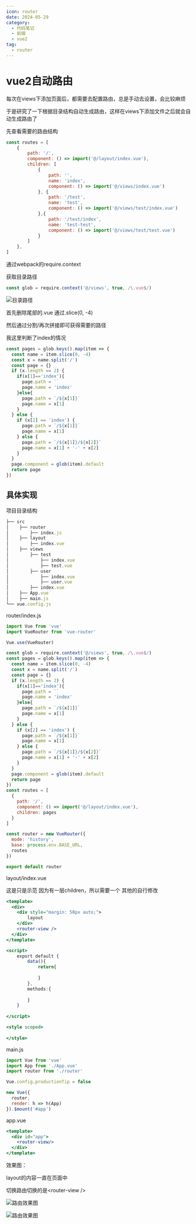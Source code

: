 ```yaml
---
icon: router
date: 2024-05-29
category:
  - 代码笔记
  - 前端
  - vue2
tag:
  - router
---
```

# vue2自动路由

每次在views下添加页面后，都需要去配置路由，总是手动去设置，会比较麻烦

于是研究了一下根据目录结构自动生成路由，这样在views下添加文件之后就会自动生成路由了

先查看需要的路由结构

```jsx
const routes = [
    {
        path: '/',
        component: () => import('@/layout/index.vue'),
        children: [
            {
                path: '',
                name: 'index',
                component: () => import('@/views/index.vue')
            }, {
                path: '/test',
                name: 'test',
                component: () => import('@/views/test/index.vue')
            },{
                path: '/test/index',
                name: 'test-test',
                component: () => import('@/views/test/test.vue')
            }
        ]
    },
]
```

通过webpack的require.context

获取目录路径

```jsx
const glob = require.context('@/views', true, /\.vue$/)
```

![目录路径](/assets/images/code/front/vue2/autoRouter/msedge_imI87VaU7Y.png)

首先删除尾部的.vue 通过.slice(0, -4)

然后通过分割/再次拼接即可获得需要的路径

我这里判断了index的情况

```jsx
const pages = glob.keys().map(item => {
  const name = item.slice(0, -4)
  const x = name.split('/')
  const page = {}
  if (x.length == 2) {
    if(x[1]=='index'){
      page.path = ``
      page.name = 'index'
    }else{
      page.path = `/${x[1]}`
      page.name = x[1]
    }
  } else {
    if (x[2] == 'index') {
      page.path = `/${x[1]}`
      page.name = x[1]
    } else {
      page.path = `/${x[1]}/${x[2]}`
      page.name = x[1] + '-' + x[2]
    }
  }
  page.component = glob(item).default
  return page
})
```

## 具体实现

项目目录结构

```jsx
├── src
│    ├── router
│        ├── index.js
│    ├── layout
│        ├── index.vue
│    ├── views
│        ├── test
│            ├── index.vue
│            ├── test.vue
│        ├── user
│            ├── index.vue
│            ├── user.vue
│        ├── index.vue
│    ├── App.vue
│    ├── main.js
└── vue.config.js
```

router/index.js

```jsx
import Vue from 'vue'
import VueRouter from 'vue-router'

Vue.use(VueRouter)

const glob = require.context('@/views', true, /\.vue$/)
const pages = glob.keys().map(item => {
  const name = item.slice(0, -4)
  const x = name.split('/')
  const page = {}
  if (x.length == 2) {
    if(x[1]=='index'){
      page.path = ``
      page.name = 'index'
    }else{
      page.path = `/${x[1]}`
      page.name = x[1]
    }
  } else {
    if (x[2] == 'index') {
      page.path = `/${x[1]}`
      page.name = x[1]
    } else {
      page.path = `/${x[1]}/${x[2]}`
      page.name = x[1] + '-' + x[2]
    }
  }
  page.component = glob(item).default
  return page
})
const routes = [
  {
    path: '/',
    component: () => import('@/layout/index.vue'),
    children: pages
  }
]

const router = new VueRouter({
  mode: 'history',
  base: process.env.BASE_URL,
  routes
})

export default router
```

layout/index.vue

这是只是示范 因为有一层children，所以需要一个<router-view /> 其他的自行修改

```jsx
<template>
  <div>
    <div style="margin: 50px auto;">
        layout
    </div>
    <router-view />
  </div>
</template>

<script>
    export default {
        data(){
            return{
                
            }
        },
        methods:{
            
        }
    }
  
</script>

<style scoped>
  
</style>
```

main.js

```jsx
import Vue from 'vue'
import App from './App.vue'
import router from './router'

Vue.config.productionTip = false

new Vue({
  router,
  render: h => h(App)
}).$mount('#app')

```

app.vue

```jsx
<template>
  <div id="app">
    <router-view/>
  </div>
</template>
```

效果图：

layout的内容一直在页面中

切换路由切换的是\<router-view \/>

![路由效果图](/assets/images/code/front/vue2/autoRouter/msedge_TMX8yb4QGf.png)

![路由效果图](/assets/images/code/front/vue2/autoRouter/msedge_zAbic5S7Ez.png)